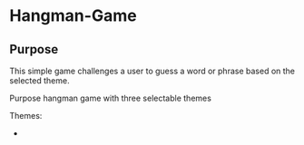 # Hangman-Game

## Purpose

This simple game challenges a user to guess a word or phrase based on the selected theme.

Purpose hangman game with three selectable themes

Themes:

* 